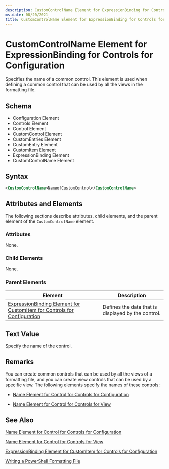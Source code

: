 ```yaml
---
description: CustomControlName Element for ExpressionBinding for Controls for Configuration
ms.date: 08/20/2021
title: CustomControlName Element for ExpressionBinding for Controls for Configuration
---
```

# CustomControlName Element for ExpressionBinding for Controls for Configuration

Specifies the name of a common control. This element is used when defining a common control that can
be used by all the views in the formatting file.

## Schema

- Configuration Element
- Controls Element
- Control Element
- CustomControl Element
- CustomEntries Element
- CustomEntry Element
- CustomItem Element
- ExpressionBinding Element
- CustomControlName Element

## Syntax

```xml
<CustomControlName>NameofCustomControl</CustomControlName>
```

## Attributes and Elements

The following sections describe attributes, child elements, and the parent element of the
`CustomControlName` element.

### Attributes

None.

### Child Elements

None.

### Parent Elements

|Element|Description|
|-------------|-----------------|
|[ExpressionBinding Element for CustomItem for Controls for Configuration](./expressionbinding-element-for-customitem-for-controls-for-configuration-format.md)|Defines the data that is displayed by the control.|

## Text Value

Specify the name of the control.

## Remarks

You can create common controls that can be used by all the views of a formatting file, and you can
create view controls that can be used by a specific view. The following elements specify the names
of these controls:

- [Name Element for Control for Controls for Configuration](./name-element-for-control-for-controls-for-configuration-format.md)

- [Name Element for Control for Controls for View](./name-element-for-control-for-controls-for-view-format.md)

## See Also

[Name Element for Control for Controls for Configuration](./name-element-for-control-for-controls-for-configuration-format.md)

[Name Element for Control for Controls for View](./name-element-for-control-for-controls-for-view-format.md)

[ExpressionBinding Element for CustomItem for Controls for Configuration](./expressionbinding-element-for-customitem-for-controls-for-configuration-format.md)

[Writing a PowerShell Formatting File](./writing-a-powershell-formatting-file.md)

